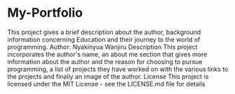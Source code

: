 # My-Portfolio
This project gives a brief description about the author, background information concerning Education and their journey to the world of programming. 
Author: Nyakinyua Wanjiru
Description
This project incorporates the author's name, an about me section that gives more information about the author and the reason for choosing to pursue programming, a list of projects they have worked on with the various links to the projects and finally an image of the author.
License
This project is licensed under the MIT License - see the LICENSE.md file for details
